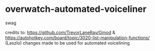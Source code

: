 # overwatch-automated-voiceliner
swag

credits to: https://github.com/TrevorLaneRay/Gmod & https://autohotkey.com/board/topic/3020-list-manipulation-functions/ (Laszlo)
changes made to be used for automated voicelining
